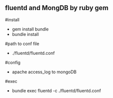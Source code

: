 ## fluentd and MongDB by ruby gem 

#install
- gem install bundle
- bundle install

#path to conf file
- ./fluentd/fluentd.conf

#config
- apache access_log to mongoDB

#exec
- bundle exec fluentd -c ./fluentd/fluentd.conf



